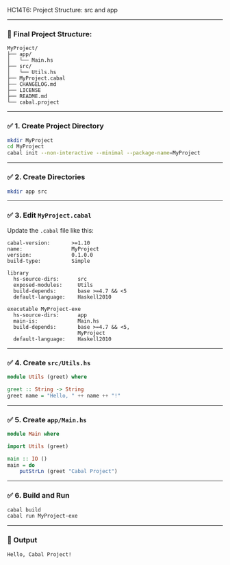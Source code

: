 HC14T6: Project Structure: src and app

---

### 📁 Final Project Structure:

```
MyProject/
├── app/
│   └── Main.hs
├── src/
│   └── Utils.hs
├── MyProject.cabal
├── CHANGELOG.md
├── LICENSE
├── README.md
└── cabal.project
```

---

### ✅ 1. Create Project Directory

```bash
mkdir MyProject
cd MyProject
cabal init --non-interactive --minimal --package-name=MyProject
```

---

### ✅ 2. Create Directories

```bash
mkdir app src
```

---

### ✅ 3. Edit `MyProject.cabal`

Update the `.cabal` file like this:

```cabal
cabal-version:       >=1.10
name:                MyProject
version:             0.1.0.0
build-type:          Simple

library
  hs-source-dirs:      src
  exposed-modules:     Utils
  build-depends:       base >=4.7 && <5
  default-language:    Haskell2010

executable MyProject-exe
  hs-source-dirs:      app
  main-is:             Main.hs
  build-depends:       base >=4.7 && <5,
                       MyProject
  default-language:    Haskell2010
```

---

### ✅ 4. Create `src/Utils.hs`

```haskell
module Utils (greet) where

greet :: String -> String
greet name = "Hello, " ++ name ++ "!"
```

---

### ✅ 5. Create `app/Main.hs`

```haskell
module Main where

import Utils (greet)

main :: IO ()
main = do
    putStrLn (greet "Cabal Project")
```

---

### ✅ 6. Build and Run

```bash
cabal build
cabal run MyProject-exe
```

---

### 🧪 Output

```
Hello, Cabal Project!
```
